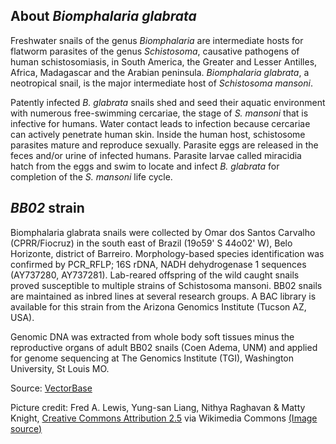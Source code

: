 About *Biomphalaria glabrata*
-----------------------------

Freshwater snails of the genus *Biomphalaria* are intermediate hosts for
flatworm parasites of the genus *Schistosoma*, causative pathogens of
human schistosomiasis, in South America, the Greater and Lesser
Antilles, Africa, Madagascar and the Arabian peninsula. *Biomphalaria
glabrata*, a neotropical snail, is the major intermediate host of
*Schistosoma mansoni*.

Patently infected *B. glabrata* snails shed and seed their aquatic
environment with numerous free-swimming cercariae, the stage of *S.
mansoni* that is infective for humans. Water contact leads to infection
because cercariae can actively penetrate human skin. Inside the human
host, schistosome parasites mature and reproduce sexually. Parasite eggs
are released in the feces and/or urine of infected humans. Parasite
larvae called miracidia hatch from the eggs and swim to locate and
infect *B. glabrata* for completion of the *S. mansoni* life cycle.

*BB02* strain
-------------

Biomphalaria glabrata snails were collected by Omar dos Santos Carvalho
(CPRR/Fiocruz) in the south east of Brazil (19o59\' S 44o02\' W), Belo
Horizonte, district of Barreiro. Morphology-based species identification
was confirmed by PCR\_RFLP; 16S rDNA, NADH dehydrogenase 1 sequences
(AY737280, AY737281). Lab-reared offspring of the wild caught snails
proved susceptible to multiple strains of Schistosoma mansoni. BB02
snails are maintained as inbred lines at several research groups. A BAC
library is available for this strain from the Arizona Genomics Institute
(Tucson AZ, USA).

Genomic DNA was extracted from whole body soft tissues minus the
reproductive organs of adult BB02 snails (Coen Adema, UNM) and applied
for genome sequencing at The Genomics Institute (TGI), Washington
University, St Louis MO.

Source:
[VectorBase](https://veupathdb.org/veupathdb/app/search/dataset/AllDatasets/result?filterTerm=GCA_000457365.1)

Picture credit: 
Fred A. Lewis, Yung-san Liang, Nithya Raghavan & Matty Knight, [Creative Commons Attribution 2.5](https://creativecommons.org/licenses/by/2.5) via Wikimedia Commons [(Image source)](https://commons.wikimedia.org/wiki/File:Biomphalaria_glabrata.jpg)

